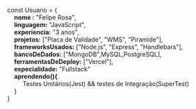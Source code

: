 const Usuario = { <br>
 &nbsp;&nbsp;&nbsp;&nbsp;<b>nome :</b> "Felipe Rosa", <br>
 &nbsp;&nbsp;&nbsp;&nbsp;<b>linguagem:</b> "JavaScript", <br>
 &nbsp;&nbsp;&nbsp;&nbsp;<b>experiencia:</b> "3 anos", <br>
 &nbsp;&nbsp;&nbsp;&nbsp;<b>projetos:</b> ["Placa de Validade", "WMS", "Piramide"], <br>
 &nbsp;&nbsp;&nbsp;&nbsp;<b>frameworksUsados:</b> ["Node.js", "Express", "Handlebars"], <br>
 &nbsp;&nbsp;&nbsp;&nbsp;<b>bancoDeDados:</b> ["MongoDB",MySQL,PostgreSQL], <br>
 &nbsp;&nbsp;&nbsp;&nbsp;<b>ferramentasDeDeploy:</b> ["Vercel"], <br>
 &nbsp;&nbsp;&nbsp;&nbsp;<b>especialidade:</b> "Fullstack" <br>
 &nbsp;&nbsp;&nbsp;&nbsp;<b>aprendendo(){</b> <br>
 &nbsp;&nbsp;&nbsp;&nbsp;&nbsp;&nbsp;&nbsp;&nbsp; Testes Unitários(Jest) && testes de Integração(SuperTest)<br>
 &nbsp;&nbsp;&nbsp;&nbsp;}<br>
}
